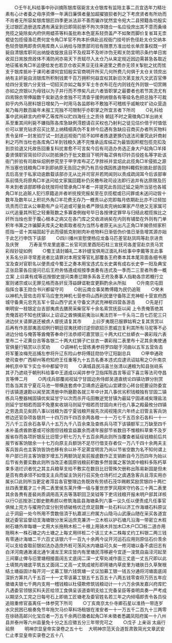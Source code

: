 <!-- { "loadSidebar": true } -->
　　○壬午礼科给事中孙训摘陈银库宿毙言太仓银库有监陪主事二员宜选年力精壮素有心计者委之毋序资俸一年满日廉慎者量加超擢狼狈者列之下考庶贤者有所劝而不肖者无所容矣银库银匠四季更派法非不善而骗诈犹然宜令宛大二县预籍各坊殷实无过银匠造册送库遇有满呈到日即简前册不拘次序随佥一名应役庶出其不意而夤缘兠揽之毙除矣内府供用蜡茶等料虽批称本色寔系轻赍盖产不如聚而脚价复省耳无柰棍徒包揽侵渔花费何宜令角□羊官不拘本折俱赴巡视衙门挂号折色径赴太仓交纳本色轻赍银两即责供用库商人认纳给与限票部司验有限票方准出给长单庶事权既一奸毙自清银库职司出纳旋收旋放且目不及视耳不及听诈伪无暇关防宜明示条约单日耑收双日耑放庶政体不淆防闲亦易天下贡赋尽入太仓乃从来定规近因边需甚急各取近地征徭省角□羊运便给发也若京仓收买黑豆无往来道里之费亦无领关掣批之扰而恡支于银库抵补于课司者谓何宜招殷实官商明开所买几何所费几何俱于太仓关领庶出纳有主奸毙自消银库所积制钱累千百万拥积何益宜权其新旧次苐支放凡文武百官俸给四分支银六分支钱一切招买亦如之每岁军士冬衣布花在内则钱在外则银一切赏赐亦如之庶银以为母钱以为子并行而不悖矣凡此六者皆职掌之最要者也若节其流尤有四焉锦衣带俸踰数千矣新选余舍独不可清查乎援例纳银各有等级名色把总独不可裁抑乎内外马房料银日增矣乃一时用马各监即称不敷独不可稽核乎戚畹坟圹动众营造矣乃每月数百踰年未报工完独不可限制乎亦职掌之所宜言者下所司
　　○礼科给事中武尚耕言内府甲乙等库所以贮四海任土之贡待  朝廷不时之需徵角□羊出纳关系至重其间利毙不嫌指陈各库急缺例淂题请召买权也乃射利之徒见估价倍于时值低价可以冒充钻求召买比至上纳精细真伪不复辨今后遇有急缺应召商买办者所买物料责令呈样一封发验厅试一封送巡视衙门验不如样者拣退更换仍送法司重究此奸商射利之巧所当杜也各库角□羊到钱粮久逋不完惟承运库绢疋为最皆因积棍包揽克扣及到京验退又托故告回重复科扰害愈不可言矣今后有司造办务选正身大户起角□羊择委贤慎职官简验印识以防抵换仍于批文数目下明开每疋俱有印钤员役姓名等字赴该衙门折验有司故纵炤例参究至于甲字库布疋乙字胖袄并宜炤此此揽角□羊侵抵之源所当塞也钱粮角□羊到即纳原无告回之例乃有员役偶因拣退物料輙假别故赴部告回去后高坐于私家动逾数载该部亦无从比并司官并若罔闻则以责成疏阔耳今后该部审系前情先将原角□羊送问给文家属回籍补仍另檄布政司设法即行追并有达原限及历年未到者该部即移会抚按将经管承角□羊者一并提究此告回迁延之毙所当惩也各城角□羊比追赃人犯行原籍追并者听抚按完报矣至在京揽棍或已问罪或未送问动皆十数年及数年以上积坑外角□羊花费无存乃一概责以必完即每月依期赴比亦不过频加讯责而已宜从公审勘有产业可追或可量处者严限估卖完纳如果家产尽绝又无家属可以代追量其所犯之轻重赃数之多寡查例枷号毕日各按律定罪早与归结此棍揽挨比之奸所当烛也至于腹心根本之病又在各门库之交收进纳矣在内则有铺垫在外则有门单积年书筭之诈骗脚夫库夫之勒索取者视为当然与者原无从出凡正角□羊揭债倾家积揽指一诓十其端固起于此而侵抵克削剜肉补疮物料日渐低伪价值日渐告增其源亦始于此乞行申饬下该部
　　○四川播州宣慰使杨应龙备马匹差官赵凤鸣等赴京进贡及庆贺
　　万寿圣节龙里底塞二长官司凯里酉阳石柱三宣抚司各差官赴京贡马赏彩叚钞锭如例
　　○蜀王请封婚礼二本钤缝宝俱用正面礼科给事中李戴等言此事关系名分非寻常差讹者比请罪对本用宝等官礼部覆各王府奏本其本尾背面各细书用宝及查对官职名以便责成今蜀王之奏本用宝违式左长史龚有成右长史李一阳及典宝正张启蒙各应提问已后王府务恪遵成规按季类奏有违式及一季而二三至者所奏一概立案  上曰龚有成等巡按御史提问类奏愆期多系各王府及奏事人指勒各宗若概行立案则诸宗或以无罪见格而各奸反淂益肆诓勒宜更斟酌余从所拟
　　○升南京屯田指挥佥事王勋佥书兴都留守司
　　○削云南佥事吴教傅籍为民仍追赃
　　○癸未以神机九营佐击将军马应奎充神机七营参将山西利民堡守备陈正充神枢十营宣府西城守备黄元忠充五军十营山西宁武关守备文济武充神枢四营各游击
　　○先是打喇明安一枝银定台吉部夷虏去膳房采柴官军十余名索赏抚臣以闻  上令责俺答绝其贡俺首初不知也抚镇以上诏诏之酋惧擒前夷治以夷法罚羊一千头马二百七匹驼三只进边伏关请罪送还被虏人督抚请复其市
　　上曰歹夷既已服罪姑宥之复其贡赏以后再有作恶部夷恶炤例行朝廷驭夷抚顺讨逆但欲招示恩威岂复利其所有马驼等不必进边分给与俺答等酋俺答奉命行法恭顺可嘉赏银三十两大红纻丝蟒衣一袭彩叚六表里布二十疋黄台吉等各银二十两大红狮子纻丝衣一袭彩叚二表里布十疋其余夷使通官俱量行犒赏以示奖劝
　　○调神机七营练勇参将罗四聪于河曲以五军五营佐击将军董汝梅充巡捕左参将升辽东险山参将傅廷勋协守辽阳副总兵
　　○甲申通政使司查参广西柳州等府知府王任重等九十五员名奏本违式应逮讯诏姑宥之○升南京神机京中军卞实佥书中都留守司
　　○满城县民冯喜兰张清以逋粮为知县张峣系其子乃遮峣于朝刑科给事中王道成以闻并参守卫指挥陈昌言等诏下喜兰等法司夺昌言等俸二月
　　○丙戌兵部覆阅视延宁甘固边务侍郎吴道直统论四镇功罪分别赏罚各当其言宁夏花马池一带横连套虏中卫靖虏近逼松山宜建空心砖台扼要设防委宜行该镇道速勘以闻至其清册中所磨勘各就三年中计其八事优劣积钱粮独有甘固二镇练兵马整器械固镇优矣延甘宁以次而杀开屯田散逆党甘镇为最延宁固递减矣理盐法则延宁甘相若而固不免壅矣收胡马则延宁相若而甘固向未行也八事之殿最攸分四镇之劳逸具见矣顾八事以钱粮为首宁夏钱粮开报先次阅视隆庆六年终止旧管主客兵饷修边还官杂项各银共一十四万四千四百余两各粮一十一万七千五百余石各料一十一万八千三百余石各草八十五万九千八百余束及查练兵马项下该镇额军三万缺至四千未补虽虏酋款塞或可徐图但钱粮宜益赢余而递年报部节省数目不惟粮料草束不及岁报省存而各项折银反比旧管少积七万九千五百余两此则所当覆查者延绥钱粮前后共报节省客饷银余一十七万向原主兵额饷不足尽行借支存者仅一万八千四十余两夫主客兵皆兵也主客饷皆饷也移有余以补不足苐宜明言乃尚以节省空数为名不知何谓上年户部已将主客饷银岁增五万两额饷足矣前报虗数作正支销断自今万历四年为始以后节省务要实数此则所当改正者固原钱粮前积数多然皆属之客饷其中粮料多陈朽草束多浥烂识者忧之其主兵粮草支给不敷实在数目比旧管殊欠册称出陈易新固是但未是否有商承领不如借支主兵而留主饷另行召买免仓场朽烂之虞遇急客兵且淂实用亦属长□此则所当更定者淂旨各官整理边务既效有劳绩石茂华赐敕奖励赏银四十两纻丝四表里戴才三十两二表里侯东莱升俸一级与董世彦罗凤翔宋守约各三十两二表里其余各赉有差裴尚质调用高天吉等落职回卫吴钺等下吏讯钱粮开报未明户部其详核以行○巡按浙江御史鲍希颜以修筑海盐县海塘条列六事一议久任以便责成凡任事官俱候上完方与擢用仍宜分别劳绩破格优迁庶足鼓舞一处石料以济工作海塘石料原议止于洞庭一处今所用不啻数倍湏于杭嘉湖三府属方山隐马山武康山随在采买各道宜就近委官监督动支海塘银分发采运庶克兼济一立木桩以护石塘凡沿海一带密立木桩树石塘外岸每塘一丈用大长拖稍木桩二十根上用骑木并加木□木户□□桩二道亦用拖稍木一株石塘之内土塘之上每丈用绊桩二个该三丈木二株每丈约工料银二两三钱有零通计海塘二千六百丈该银六千一百九十余两今议开河运石应用则原估石价羡余可以支给查取前银如法办造庶外桩可荡风水内塘益可久矣一修河塘以备不虞旧志有白洋河南通澉浦北通乍浦龙王宋庄皆内有里塘民淂移避今宜逐一浚筑自庙泾河起至三间寨止俾与旧里塘相接面阔五丈底阔二深一丈窄处减作面三丈底一丈五尺即以此土填筑内塘底平筑五丈面阔二丈高一丈筑成坡形即用塘内草皮里为塘肤日久草聚根结土塘益固计每开河一丈募工银六钱筑塘一丈议加募工银一钱五分通将河塘面底阔深折方筭共八千五百一十一丈零该募工银五千五百五十八两五钱零查将万历五年应徵塘夫银七千两内支用一稽钱粮以杜侵欺修筑钱粮动计一十六万余俱发嘉兴府库贮凡遇委官领银买料夫匠给领工食俱呈该道查明支给工完备呈臣等查明具奏一严考成以期坚久工完之日每号石上即凿工匠塘老及委官姓名若三年之内倾塌即责令各员役追赔重修官虽离任一体参究下所司
　　○丁亥南京太仆寺卿石星以淮扬一带连岁水灾民困已极奏免节年拖欠马价草料场租银在淮安者一十一万五千二百九十三两零在徐砀高邮兴化宝应者一万五千余两已徵者起角□羊未徵者悉蠲凤阳府属一十八州县并泰州等六州县量免十分之五应徵五分三年带完可之
　　○戊子  上亲诣  太庙行祫祭
　　明神宗显皇帝实录卷之五十七
　大明神宗范天合道哲肃敦简光文章武安仁止孝显皇帝实录卷之五十八
